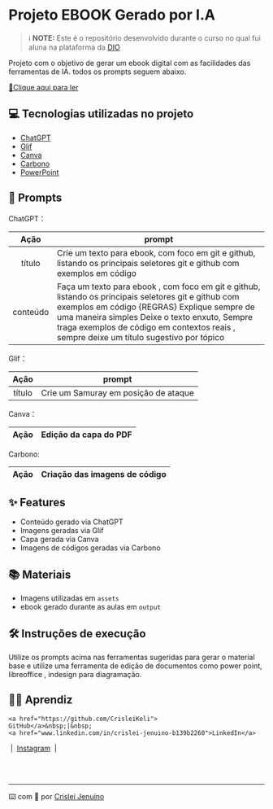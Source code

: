 
# Projeto EBOOK Gerado por I.A


 > ℹ️ **NOTE:** Este é o repositório desenvolvido durante o curso no qual fui aluna na plataforma da [DIO](https://www.dio.me/sign-up?ref=PVO00MSC7Y)

Projeto com o objetivo de gerar um ebook digital com as facilidades das ferramentas de IA. todos os prompts
seguem abaixo.

<a href="output/EBOOK - GIT E GITHUB.pdf" title="View PDF now"> 📕Clique aqui para ler</a>

## 💻 Tecnologias utilizadas no projeto

- [ChatGPT](https://chat.openai.com/) 
- [Glif](https://glif.app/glifs)
- [Canva](https://www.canva.com/) 
- [Carbono](https://carbon.now.sh/) 
- [PowerPoint](https://www.microsoft.com/en/microsoft-365/powerpoint)

## 🧠 Prompts


ChatGPT：

|   Ação   | prompt                                                                                                                                                                                                                                                                         |
| :------: | ------------------------------------------------------------------------------------------------------------------------------------------------------------------------------------------------------------------------------------------------------------------------------ |
|  título  | Crie um texto para ebook, com foco em git e github, listando os principais seletores git e github com exemplos em código                                                       |
| conteúdo | Faça um texto para ebook , com foco em git e github, listando os principais seletores git e github com exemplos em código {REGRAS} Explique sempre de uma maneira simples Deixe o texto enxuto, Sempre traga exemplos de código em contextos reais , sempre deixe um título sugestivo por tópico |


Glif：

|  Ação  | prompt                                                                                 |
| :----: | -------------------------------------------------------------------------------------- |
| título | Crie um Samuray em posição de ataque |

Canva：

|  Ação  | Edição da capa do PDF                                                                                 |
| :----: | -------------------------------------------------------------------------------------- |

Carbono:

|  Ação  | Criação das imagens de código                                                       |
| :----: | -------------------------------------------------------------------------------------- |


## ✨ Features

- Conteúdo gerado via ChatGPT
- Imagens geradas via Glif
- Capa gerada via Canva
- Imagens de códigos geradas via Carbono

## 📚 Materiais

- Imagens utilizadas em `assets`
- ebook gerado durante as aulas em `output`

## 🛠️ Instruções de execução

Utilize os prompts acima nas ferramentas sugeridas para gerar o material base e utilize uma ferramenta de edição de documentos como power point, libreoffice , indesign para diagramação.

## 👨‍💻 Aprendiz


    <a href="https://github.com/CrisleiKeli">
    GitHub</a>&nbsp;|&nbsp;
    <a href="www.linkedin.com/in/crislei-jenuino-b139b2260">LinkedIn</a>
&nbsp;|&nbsp;
    <a href="https://www.instagram.com/crisleikeli?igsh=d241ZmsybjRlNGww">
    Instagram</a>
&nbsp;|&nbsp;</p>
</p>
<br/><br/>
<p>

---

⌨️ com 💜 por [Crislei Jenuino](https://github.com/CrisleiKeli)
